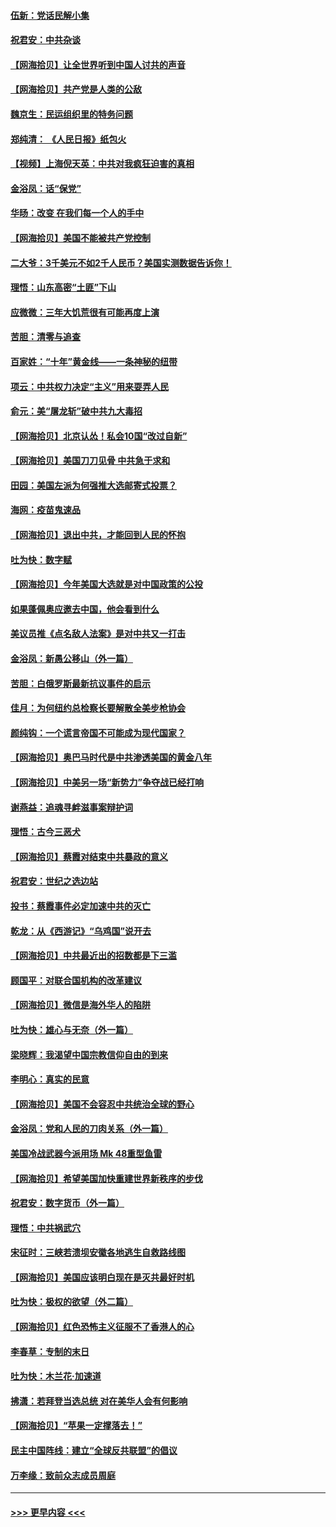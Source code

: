 #### [伍新：党话民解小集](../pages/nsc993/n12366907.md?t=08300802) 
#### [祝君安：中共杂谈](../pages/nsc993/n12366076.md?t=08300802) 
#### [【网海拾贝】让全世界听到中国人讨共的声音](../pages/nsc993/n12365569.md?t=08300802) 
#### [【网海拾贝】共产党是人类的公敌](../pages/nsc993/n12363182.md?t=08300802) 
#### [魏京生：民运组织里的特务问题](../pages/nsc993/n12363010.md?t=08300802) 
#### [郑纯清： 《人民日报》纸包火](../pages/nsc993/n12362706.md?t=08300802) 
#### [【视频】上海倪天英：中共对我疯狂迫害的真相](../pages/nsc993/n12356341.md?t=08300802) 
#### [金浴凤：话“保党”](../pages/nsc993/n12361867.md?t=08300802) 
#### [华旸：改变 在我们每一个人的手中](../pages/nsc993/n12361774.md?t=08300802) 
#### [【网海拾贝】美国不能被共产党控制](../pages/nsc993/n12360271.md?t=08300802) 
#### [二大爷：3千美元不如2千人民币？美国实测数据告诉你！](../pages/nsc993/n12358563.md?t=08300802) 
#### [理悟：山东高密“土匪”下山](../pages/nsc993/n12358535.md?t=08300802) 
#### [应微微：三年大饥荒很有可能再度上演](../pages/nsc993/n12358523.md?t=08300802) 
#### [苦胆：清零与追查](../pages/nsc993/n12358501.md?t=08300802) 
#### [百家姓：“十年”黄金线——一条神秘的纽带](../pages/nsc993/n12358319.md?t=08300802) 
#### [项云：中共权力决定“主义”用来耍弄人民](../pages/nsc993/n12358172.md?t=08300802) 
#### [俞元：美“屠龙斩”破中共九大毒招](../pages/nsc993/n12357822.md?t=08300802) 
#### [【网海拾贝】北京认怂！私会10国“改过自新”](../pages/nsc993/n12357784.md?t=08300802) 
#### [【网海拾贝】美国刀刀见骨 中共急于求和](../pages/nsc993/n12355511.md?t=08300802) 
#### [田园：美国左派为何强推大选邮寄式投票？](../pages/nsc993/n12352963.md?t=08300802) 
#### [海网：疫苗鬼速品](../pages/nsc993/n12354438.md?t=08300802) 
#### [【网海拾贝】退出中共，才能回到人民的怀抱](../pages/nsc993/n12352634.md?t=08300802) 
#### [吐为快：数字赋](../pages/nsc993/n12352317.md?t=08300802) 
#### [【网海拾贝】今年美国大选就是对中国政策的公投](../pages/nsc993/n12350973.md?t=08300802) 
#### [如果蓬佩奥应邀去中国，他会看到什么](../pages/nsc993/n12350945.md?t=08300802) 
#### [美议员推《点名敌人法案》是对中共又一打击](../pages/nsc993/n12350765.md?t=08300802) 
#### [金浴凤：新愚公移山（外一篇）](../pages/nsc993/n12350253.md?t=08300802) 
#### [苦胆：白俄罗斯最新抗议事件的启示](../pages/nsc993/n12349989.md?t=08300802) 
#### [佳月：为何纽约总检察长要解散全美步枪协会](../pages/nsc993/n12349939.md?t=08300802) 
#### [颜纯钩：一个谎言帝国不可能成为现代国家？](../pages/nsc993/n12349898.md?t=08300802) 
#### [【网海拾贝】奥巴马时代是中共渗透美国的黄金八年](../pages/nsc993/n12349284.md?t=08300802) 
#### [【网海拾贝】中美另一场“新势力”争夺战已经打响](../pages/nsc993/n12346998.md?t=08300802) 
#### [谢燕益：追魂寻衅滋事案辩护词](../pages/nsc993/n12346892.md?t=08300802) 
#### [理悟：古今三恶犬](../pages/nsc993/n12345190.md?t=08300802) 
#### [【网海拾贝】蔡霞对结束中共暴政的意义](../pages/nsc993/n12344263.md?t=08300802) 
#### [祝君安：世纪之选边站](../pages/nsc993/n12342382.md?t=08300802) 
#### [投书：蔡霞事件必定加速中共的灭亡](../pages/nsc993/n12341881.md?t=08300802) 
#### [乾龙：从《西游记》“乌鸡国”说开去](../pages/nsc993/n12341690.md?t=08300802) 
#### [【网海拾贝】中共最近出的招数都是下三滥](../pages/nsc993/n12341593.md?t=08300802) 
#### [顾国平：对联合国机构的改革建议](../pages/nsc993/n12339928.md?t=08300802) 
#### [【网海拾贝】微信是海外华人的陷阱](../pages/nsc993/n12338868.md?t=08300802) 
#### [吐为快：雄心与无奈（外一篇）](../pages/nsc993/n12338132.md?t=08300802) 
#### [梁晓辉：我渴望中国宗教信仰自由的到来](../pages/nsc993/n12336657.md?t=08300802) 
#### [李明心：真实的民意](../pages/nsc993/n12336089.md?t=08300802) 
#### [【网海拾贝】美国不会容忍中共统治全球的野心](../pages/nsc993/n12336063.md?t=08300802) 
#### [金浴凤：党和人民的刀肉关系（外一篇）](../pages/nsc993/n12335834.md?t=08300802) 
#### [美国冷战武器今派用场 Mk 48重型鱼雷](../pages/nsc993/n12335354.md?t=08300802) 
#### [【网海拾贝】希望美国加快重建世界新秩序的步伐](../pages/nsc993/n12334224.md?t=08300802) 
#### [祝君安：数字货币（外一篇）](../pages/nsc993/n12334186.md?t=08300802) 
#### [理悟：中共祸武穴](../pages/nsc993/n12333962.md?t=08300802) 
#### [宋征时：三峡若溃坝安徽各地逃生自救路线图](../pages/nsc993/n12332450.md?t=08300802) 
#### [【网海拾贝】美国应该明白现在是灭共最好时机](../pages/nsc993/n12332313.md?t=08300802) 
#### [吐为快：极权的欲望（外二篇）](../pages/nsc993/n12332089.md?t=08300802) 
#### [【网海拾贝】红色恐怖主义征服不了香港人的心](../pages/nsc993/n12329296.md?t=08300802) 
#### [李春草：专制的末日](../pages/nsc993/n12329079.md?t=08300802) 
#### [吐为快：木兰花‧加速道](../pages/nsc993/n12327366.md?t=08300802) 
#### [拂潇：若拜登当选总统 对在美华人会有何影响](../pages/nsc993/n12295996.md?t=08300802) 
#### [【网海拾贝】“苹果一定撑落去！”](../pages/nsc993/n12326784.md?t=08300802) 
#### [民主中国阵线：建立“全球反共联盟”的倡议](../pages/nsc993/n12324177.md?t=08300802) 
#### [万李缘：致前众志成员周庭](../pages/nsc993/n12324635.md?t=08300802) 

----
#### [ >>> 更早内容 <<< ](../indexes/nsc993-earlier.md)
